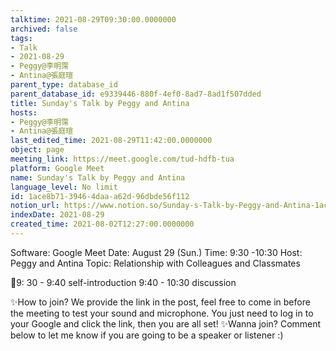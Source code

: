 ```yaml
---
talktime: 2021-08-29T09:30:00.0000000
archived: false
tags:
- Talk
- 2021-08-29
- Peggy@李明霈
- Antina@張庭瑄
parent_type: database_id
parent_database_id: e9339446-880f-4ef0-8ad7-8ad1f507dded
title: Sunday's Talk by Peggy and Antina
hosts:
- Peggy@李明霈
- Antina@張庭瑄
last_edited_time: 2021-08-29T11:42:00.0000000
object: page
meeting_link: https://meet.google.com/tud-hdfb-tua
platform: Google Meet
name: Sunday's Talk by Peggy and Antina
language_level: No limit
id: 1ace8b71-3946-4daa-a62d-96dbde56f112
notion_url: https://www.notion.so/Sunday-s-Talk-by-Peggy-and-Antina-1ace8b7139464daaa62d96dbde56f112
indexDate: 2021-08-29
created_time: 2021-08-02T12:27:00.0000000
---
```


Software: Google 
Meet Date: August 29 (Sun.) Time: 9:30 -10:30
Host: Peggy and Antina Topic: Relationship with Colleagues and Classmates

📅9: 30 - 9:40 self-introduction 9:40 - 10:30 discussion

✨How to join? We provide the link in the post, feel free to come in before the meeting to test your sound and microphone. You just need to log in to your Google and click the link, then you are all set!
✨Wanna join? Comment below to let me know if you are going to be a speaker or listener :)








